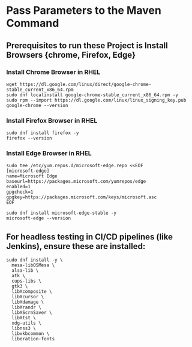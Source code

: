 # Pass Parameters to the Maven Command

## Prerequisites to run these Project is Install Browsers {chrome, Firefox, Edge}

### Install Chrome Browser in RHEL
```
wget https://dl.google.com/linux/direct/google-chrome-stable_current_x86_64.rpm
sudo dnf localinstall google-chrome-stable_current_x86_64.rpm -y
sudo rpm --import https://dl.google.com/linux/linux_signing_key.pub
google-chrome --version
```
### Install Firefox Browser in RHEL
```
sudo dnf install firefox -y
firefox --version
```

### Install Edge Browser in RHEL
```
sudo tee /etc/yum.repos.d/microsoft-edge.repo <<EOF
[microsoft-edge]
name=Microsoft Edge
baseurl=https://packages.microsoft.com/yumrepos/edge
enabled=1
gpgcheck=1
gpgkey=https://packages.microsoft.com/keys/microsoft.asc
EOF

sudo dnf install microsoft-edge-stable -y
microsoft-edge --version
```
## For headless testing in CI/CD pipelines (like Jenkins), ensure these are installed:
```
sudo dnf install -y \
  mesa-libOSMesa \
  alsa-lib \
  atk \
  cups-libs \
  gtk3 \
  libXcomposite \
  libXcursor \
  libXdamage \
  libXrandr \
  libXScrnSaver \
  libXtst \
  xdg-utils \
  libnss3 \
  libxkbcommon \
  liberation-fonts
```
